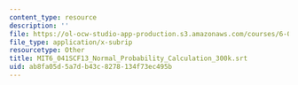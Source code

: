 ```yaml
---
content_type: resource
description: ''
file: https://ol-ocw-studio-app-production.s3.amazonaws.com/courses/6-041sc-probabilistic-systems-analysis-and-applied-probability-fall-2013/ab8fa05d5a7db43c8278134f73ec495b_MIT6_041SCF13_Normal_Probability_Calculation_300k.srt
file_type: application/x-subrip
resourcetype: Other
title: MIT6_041SCF13_Normal_Probability_Calculation_300k.srt
uid: ab8fa05d-5a7d-b43c-8278-134f73ec495b
---
```

